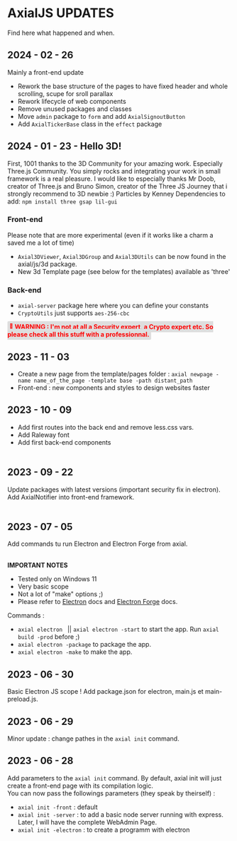 # AxialJS UPDATES

Find here what happened and when.

## 2024 - 02 - 26 
Mainly a front-end update
* Rework the base structure of the pages to have fixed header and whole scrolling, scupe for sroll parallax
* Rework lifecycle of web components
* Remove unused packages and classes
* Move ```admin``` package to ```form``` and add ```AxialSignoutButton```
* Add ```AxialTickerBase``` class in the ```effect``` package

## 2024 - 01 - 23 - Hello 3D!
First, 1001 thanks to the 3D Community for your amazing work. Especially Three.js Community. You simply rocks and integrating your work in small framework is a real pleasure.
I would like to especially thanks Mr Doob, creator of Three.js and Bruno Simon, creator of the Three JS Journey that i strongly recommend to 3D newbie :)
Particles by Kenney
Dependencies to add: ```npm install three gsap lil-gui```

### Front-end
Please note that are more experimental (even if it works like a charm a saved me a lot of time)
* ```Axial3DViewer```, ```Axial3DGroup``` and ```Axial3DUtils``` can be now found in the axial/js/3d package.
* New 3d Template page (see below for the templates) available as 'three'

### Back-end
* ```axial-server``` package here where you can define your constants
* ```CryptoUtils``` just supports ```aes-256-cbc```

<span style="color: #f00; background-color: #dedede; padding: 4px; font-weight: bold; border-radius: 3px;">&#128680; WARNING : I'm not at all a Security expert, a Crypto expert etc. So please check all this stuff with a professionnal.</span>

## 2023 - 11 - 03
* Create a new page from the template/pages folder : ```axial newpage -name name_of_the_page -template base -path distant_path```
* Front-end : new components and styles to design websites faster

## 2023 - 10 - 09

* Add first routes into the back end and remove less.css vars.
* Add Raleway font
* Add first back-end components<br><br>


## 2023 - 09 - 22

Update packages with latest versions (important security fix in electron).<br>
Add AxialNotifier into front-end framework.<br><br>

## 2023 - 07 - 05

Add commands tu run Electron and Electron Forge from axial.<br><br>

**IMPORTANT NOTES** 
* Tested only on Windows 11
* Very basic scope
* Not a lot of "make" options ;)
* Please refer to [Electron](https://www.electronjs.org/) docs and [Electron Forge](https://www.electronforge.io/) docs.<br>

Commands :<br>

* ```axial electron ``` || ```axial electron -start``` to start the app. Run ```axial build -prod``` before ;)
* ```axial electron -package``` to package the app.
* ```axial electron -make``` to make the app. 

## 2023 - 06 - 30

Basic Electron JS scope ! Add package.json for electron, main.js et main-preload.js.

## 2023 - 06 - 29

Minor update : change pathes in the ```axial init``` command.

## 2023 - 06 - 28 

Add parameters to the ```axial init``` command. By default, axial init will just create a front-end page with its compilation logic.<br>
You can now pass the followings parameters (they speak by theirself) :
* ```axial init -front``` : default
* ```axial init -server``` : to add a basic node server running with express. Later, I will have the complete WebAdmin Page.
* ```axial init -electron``` : to create a programm with electron